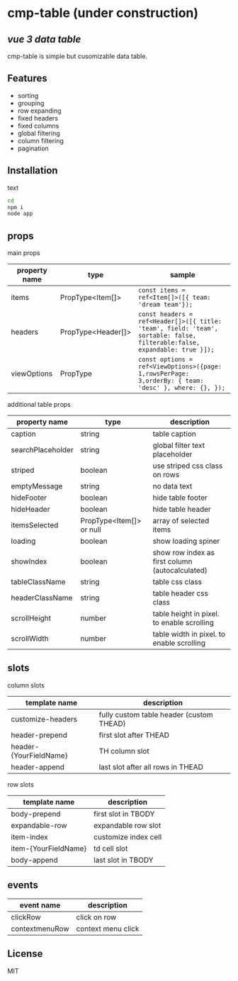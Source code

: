 # cmp-table (under construction)

## _vue 3 data table_

cmp-table is simple but cusomizable data table.

## Features

- sorting
- grouping
- row expanding
- fixed headers
- fixed columns
- global filtering
- column filtering
- pagination

## Installation

text

```sh
cd 
npm i
node app
```

## props

main props

| property name | type | sample |
| ------ | ------ | ------ |
| items | PropType<Item[]> |  ```const items = ref<Item[]>([{ team: 'dream team'});``` |
| headers | PropType<Header[]> | ```const headers = ref<Header[]>([{ title: 'team', field: 'team', sortable: false, filterable:false, expandable: true }]);```|
| viewOptions | PropType<ViewOptions> |  ```const options = ref<ViewOptions>({page: 1,rowsPerPage: 3,orderBy: { team: 'desc' }, where: {}, });```|

additional table props

| property name | type | description |
| ------ | ------ | ------ |
| caption | string | table caption |
| searchPlaceholder | string | global filter text placeholder |
| striped | boolean | use striped css class on rows |
|emptyMessage| string | no data text|
|hideFooter|boolean| hide table footer|
|hideHeader| boolean | hide table header|
|itemsSelected| PropType<Item[]> or null | array of selected items |
|loading|boolean| show loading spiner|
|showIndex|boolean| show row index as first column (autocalculated)|
|tableClassName| string| table css class|
|headerClassName|string| table header css class|
|scrollHeight|number| table height in pixel. to enable scrolling|
|scrollWidth|number| table width in pixel. to enable scrolling|

## slots

column slots

| template name | description |
| ------ | ------ |
| customize-headers | fully custom table header (custom THEAD) |
| header-prepend | first slot after THEAD |
| header-{YourFieldName} | TH column slot |
| header-append | last slot after all rows in THEAD |

row slots

| template name | description |
| ------ | ------ |
| body-prepend | first slot in TBODY  |
| expandable-row| expandable row slot|
| item-index| customize index cell |
| item-{YourFieldName}| td cell slot|
| body-append| last slot in TBODY|

## events

| event name | description |
| ------ | ------ |
|clickRow| click on row|
|contextmenuRow| context menu click|

## License

MIT
